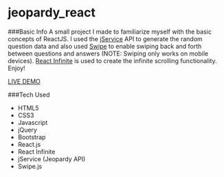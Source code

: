 # jeopardy_react

###Basic Info
A small project I made to familiarize myself with the basic concepts of ReactJS. I used the [jService](http://jservice.io/) API to generate the random question data and also used [Swipe](https://github.com/thebird/Swipe) to enable swiping back and forth between questions and answers (NOTE: Swiping only works on mobile devices). [React Infinite](https://github.com/seatgeek/react-infinite) is used to create the infinite scrolling functionality. Enjoy!

[LIVE DEMO](http://thecodingcarlson.github.io/jeopardy_react/)

###Tech Used
* HTML5
* CSS3
* Javascript
* jQuery
* Bootstrap
* React.js
* React Infinite
* jService (Jeopardy API)
* Swipe.js
